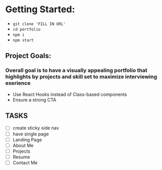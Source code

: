 # Getting Started:
* `git clone 'FILL IN URL'`
* `cd portfolio`
* `npm i`
* `npm start`

## Project Goals:
### Overall goal is to have a visually appealing portfolio that highlights by projects and skill set to maximize interviewing exerience
 
* Use React Hooks instead of Class-based components
* Ensure a strong CTA


## TASKS
* [ ] create sticky side nav
* [ ] have single page
* [ ] Landing Page
* [ ] About Me
* [ ] Projects
* [ ] Resume
* [ ] Contact Me